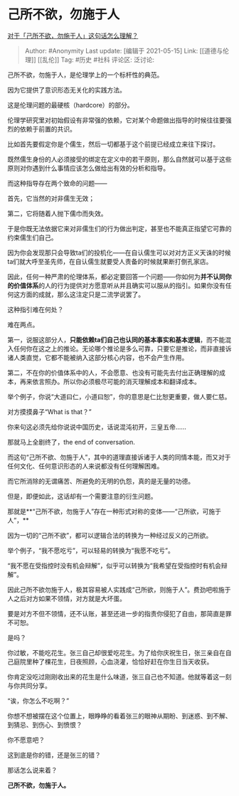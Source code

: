 # 己所不欲，勿施于人
[对于「己所不欲，勿施于人」这句话怎么理解？](https://www.zhihu.com/question/25024061/answer/1868689986)

> Author: #Anonymity
> Last update: [编辑于 2021-05-15]
> Link: [[道德与伦理]] [[乱伦]]
> Tag: #历史 #社科
> 评论区:
> 泛讨论:

己所不欲，勿施于人，是伦理学上的一个标杆性的典范。

因为它提供了意识形态无关化的实践方法。

这是伦理问题的最硬核（hardcore）的部分。

伦理学研究里对初始假设有非常强的依赖，它对某个命题做出指导的时候往往要强烈的依赖于前置的共识。

比如首先要假定你是个儒生，然后一切都基于这个前提已经成立来往下探讨。

既然儒生身份的人必须接受的绑定在定义中的若干原则，那么自然就可以基于这些原则对你遇到什么事情应该怎么做给出有效的分析和指导。

而这种指导存在两个致命的问题——

首先，它当然的对非儒生无效；

第二，它将随着人抛下儒巾而失效。

于是你既无法依据它来对非儒生们的行为做出判定，甚至也不能真正指望它可靠的约束儒生们自己。

因为你会发现那只会导致ta们的投机化——在自认儒生可以对对方正义天诛的时候ta们就大呼至圣先师，在自认儒生就要受人责备的时候就果断打倒孔家店。

因此，任何一种严肃的伦理体系，都必定要回答一个问题——你如何为**并不认同你的价值体系**的人的行为提供对方愿意听从并且确实可以服从的指引。如果你没有任何这方面的成就，那么这注定只是二流学说罢了。

这种指引难在何处？

难在两点。

第一，说服这部分人，**只能依赖ta们自己也认同的基本事实和基本逻辑**，而不能混入任何你在这之上的推论。无论哪个推论是多么可靠，只要它是推论，而非直接诉诸人类直觉，它都不能被纳入这部分核心内容，也不会产生作用。

第二，不在你的价值体系中的人，不会愿意、也没有可能先去付出正确理解的成本，再来依言照办。所以你必须极尽可能的消灭理解成本和翻译成本。

举个例子，你说“大道曰仁，小道曰恕”，你的意思是仁比恕更重要，做人要仁慈。

对方摸摸鼻子“What is that？”

你来句这必须先给你说说中国历史，话说混沌初开，三皇五帝……

那就马上全剧终了，the end of conversation.

而这句“己所不欲、勿施于人”，其中的道理直接诉诸于人类的同情本能，而又对于任何文化、任何意识形态的人来说都没有任何理解困难。

而它所消除的无谓痛苦、所避免的无明的仇怨，真的是无量的功德。

但是，即便如此，这话却有一个需要注意的衍生问题。

那就是**“己所不欲，勿施于人”存在一种形式对称的变体——“己所欲，可施于人”，**

因为一切的“己所不欲”，都可以逻辑合法的转换为一种经过反义的己所欲。

举个例子，“我不愿吃亏”，可以轻易的转换为“我愿不吃亏”。

“我不愿在受指控时没有机会辩解”，似乎可以转换为“我希望在受指控时有机会辩解”。

因此己所不欲勿施于人，极其容易被人实践成“己所欲，则施于人”。费劲吧啦施于人之后对方如果不领情，对方就是大坏蛋。

要是对方不但不领情，还不认账，甚至还进一步的指责你侵犯了自由，那简直是罪不可恕。

是吗？

你过敏，不能吃花生。张三自己却很爱吃花生。为了给你庆祝生日，张三亲自在自己庭院里种了棵花生，日夜照顾，心血浇灌，恰恰好赶在你生日当天收获。

你肯定没吃过刚刚收出来的花生是什么味道，张三自己也不知道。他就等着这一刻与你共同分享。

“诶，你怎么不吃啊？”

你想不想被摆在这个位置上，眼睁睁的看着张三的眼神从期盼、到迷惑、到不解、到猜忌、到伤心、到愤恨？

你不愿意吧？

这到底是你的错，还是张三的错？

那话怎么说来着？

**己所不欲，勿施于人。**
